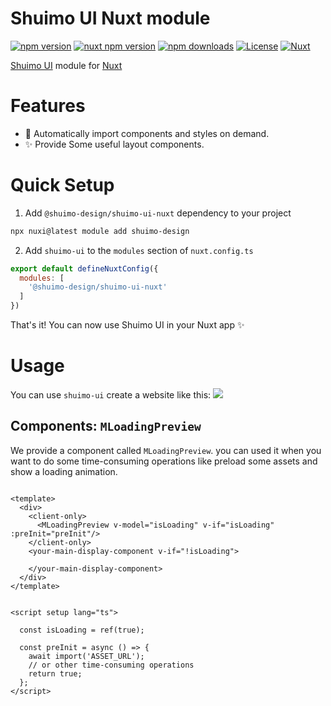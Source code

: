 # Shuimo UI Nuxt module

[![npm version][npm-version-src]][npm-version-href]
[![nuxt npm version][npm-nuxt-version-src]][npm-nuxt-version-href]
[![npm downloads][npm-downloads-src]][npm-downloads-href]
[![License][license-src]][license-href]
[![Nuxt][nuxt-src]][nuxt-href]

[Shuimo UI](https://github.com/shuimo-design/shuimo-ui) module for [Nuxt](https://nuxt.com/)

# Features

- 🧩 Automatically import components and styles on demand.
- ✨ Provide Some useful layout components.

# Quick Setup

1. Add `@shuimo-design/shuimo-ui-nuxt` dependency to your project

```bash
npx nuxi@latest module add shuimo-design
```

2. Add `shuimo-ui` to the `modules` section of `nuxt.config.ts`

```js
export default defineNuxtConfig({
  modules: [
    '@shuimo-design/shuimo-ui-nuxt'
  ]
})
```

That's it! You can now use Shuimo UI in your Nuxt app ✨

# Usage

You can use `shuimo-ui` create a website like this:
<img src="https://github.com/shuimo-design/shuimo-ui/blob/main/.github/README/example.webp?raw=true">

## Components: `MLoadingPreview`

We provide a component called `MLoadingPreview`.
you can used it when you want to do some time-consuming operations like preload some assets and show a loading animation.

```vue

<template>
  <div>
    <client-only>
      <MLoadingPreview v-model="isLoading" v-if="isLoading" :preInit="preInit"/>
    </client-only>
    <your-main-display-component v-if="!isLoading">

    </your-main-display-component>
  </div>
</template>


<script setup lang="ts">

  const isLoading = ref(true);

  const preInit = async () => {
    await import('ASSET_URL');
    // or other time-consuming operations
    return true;
  };
</script>
```

<!-- Badges -->
[npm-version-src]: https://img.shields.io/npm/v/shuimo-ui?style=flat&colorA=020420&label=shuimo-ui%40latest&color=861717
[npm-version-href]: https://npmjs.com/package/shuimo-ui

[npm-nuxt-version-src]: https://img.shields.io/npm/v/@shuimo-design/shuimo-ui-nuxt?style=flat&colorA=020420&label=shuimo-ui-nuxt%40latest&color=861717
[npm-nuxt-version-href]: https://npmjs.com/package/@shuimo-design/shuimo-ui-nuxt


[npm-downloads-src]: https://img.shields.io/npm/dm/shuimo-ui.svg?style=flat&colorA=020420&colorB=00DC82
[npm-downloads-href]: https://npmjs.com/package/shuimo-ui

[license-src]: https://img.shields.io/npm/l/shuimo-ui.svg?style=flat&colorA=020420&colorB=00DC82
[license-href]: https://npmjs.com/package/shuimo-ui

[nuxt-src]: https://img.shields.io/badge/Nuxt-020420?logo=nuxt.js
[nuxt-href]: https://nuxt.com
